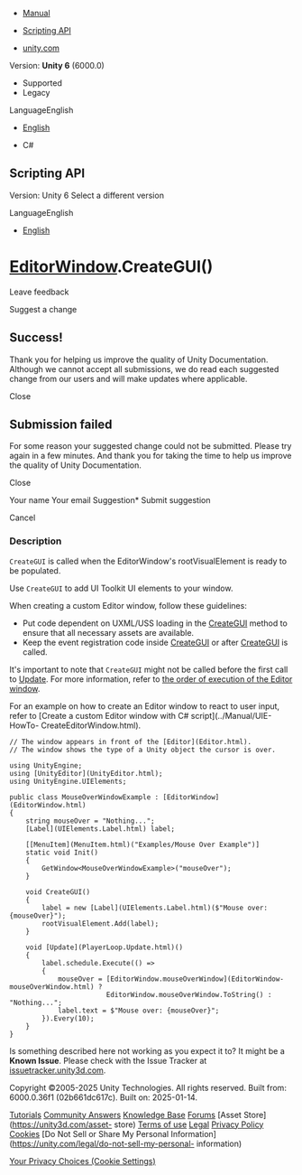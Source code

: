 [ ]()

  * [Manual](../Manual/index.html)
  * [Scripting API](../ScriptReference/index.html)

  * [unity.com](https://unity.com/)

Version: **Unity 6** (6000.0)

  * Supported
  * Legacy

LanguageEnglish

  * [English]()

  * C#

[ ](https://docs.unity3d.com)

## Scripting API

Version: Unity 6 Select a different version

LanguageEnglish

  * [English]()

#  [EditorWindow](EditorWindow.html).CreateGUI()

Leave feedback

Suggest a change

## Success!

Thank you for helping us improve the quality of Unity Documentation. Although
we cannot accept all submissions, we do read each suggested change from our
users and will make updates where applicable.

Close

## Submission failed

For some reason your suggested change could not be submitted. Please <a>try
again</a> in a few minutes. And thank you for taking the time to help us
improve the quality of Unity Documentation.

Close

Your name Your email Suggestion* Submit suggestion

Cancel

[ ]()

### Description

`CreateGUI` is called when the EditorWindow's rootVisualElement is ready to be
populated.

Use `CreateGUI` to add UI Toolkit UI elements to your window.  
  
When creating a custom Editor window, follow these guidelines:

  * Put code dependent on UXML/USS loading in the [CreateGUI](EditorWindow.CreateGUI.html) method to ensure that all necessary assets are available.
  * Keep the event registration code inside [CreateGUI](EditorWindow.CreateGUI.html) or after [CreateGUI](EditorWindow.CreateGUI.html) is called.

It's important to note that `CreateGUI` might not be called before the first
call to [Update](EditorWindow.Update.html). For more information, refer to
[the order of execution of the Editor window](EditorWindow.html).  
  
For an example on how to create an Editor window to react to user input, refer
to [Create a custom Editor window with C# script](../Manual/UIE-HowTo-
CreateEditorWindow.html).

    
    
    // The window appears in front of the [Editor](Editor.html).
    // The window shows the type of a Unity object the cursor is over.
    
    using UnityEngine;
    using [UnityEditor](UnityEditor.html);
    using UnityEngine.UIElements;
    
    public class MouseOverWindowExample : [EditorWindow](EditorWindow.html)
    {
        string mouseOver = "Nothing...";
        [Label](UIElements.Label.html) label;
    
        [[MenuItem](MenuItem.html)("Examples/Mouse Over Example")]
        static void Init()
        {
            GetWindow<MouseOverWindowExample>("mouseOver");
        }
    
        void CreateGUI()
        {
            label = new [Label](UIElements.Label.html)($"Mouse over: {mouseOver}");
            rootVisualElement.Add(label);
        }
    
        void [Update](PlayerLoop.Update.html)()
        {
            label.schedule.Execute(() =>
            {
                mouseOver = [EditorWindow.mouseOverWindow](EditorWindow-mouseOverWindow.html) ?
                            EditorWindow.mouseOverWindow.ToString() : "Nothing...";
                label.text = $"Mouse over: {mouseOver}";
            }).Every(10);
        }
    }
    

Is something described here not working as you expect it to? It might be a
**Known Issue**. Please check with the Issue Tracker at
[issuetracker.unity3d.com](https://issuetracker.unity3d.com).

Copyright ©2005-2025 Unity Technologies. All rights reserved. Built from:
6000.0.36f1 (02b661dc617c). Built on: 2025-01-14.

[Tutorials](https://unity3d.com/learn) [Community
Answers](https://answers.unity3d.com) [Knowledge
Base](https://support.unity3d.com/hc/en-us)
[Forums](https://forum.unity3d.com) [Asset Store](https://unity3d.com/asset-
store) [Terms of use](https://docs.unity3d.com/Manual/TermsOfUse.html)
[Legal](https://unity.com/legal) [Privacy
Policy](https://unity.com/legal/privacy-policy)
[Cookies](https://unity.com/legal/cookie-policy) [Do Not Sell or Share My
Personal Information](https://unity.com/legal/do-not-sell-my-personal-
information)

[Your Privacy Choices (Cookie Settings)](javascript:void\(0\);)

